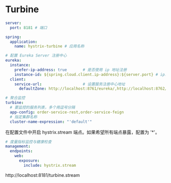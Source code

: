 # Turbine
<!-- @DHJT 2020-04-11 -->

```yaml
server:
  port: 8181 # 端口

spring:
  application:
    name: hystrix-turbine # 应用名称

# 配置 Eureka Server 注册中心
eureka:
  instance:
    prefer-ip-address: true       # 是否使用 ip 地址注册
    instance-id: ${spring.cloud.client.ip-address}:${server.port} # ip:port
  client:
    service-url:                  # 设置服务注册中心地址
      defaultZone: http://localhost:8761/eureka/,http://localhost:8762/eureka/

# 聚合监控
turbine:
  # 要监控的服务列表，多个用逗号分隔
  app-config: order-service-rest,order-service-feign
  # 指定集群名称
  cluster-name-expression: "'default'"
```
在配置文件中开启 hystrix.stream 端点。如果希望所有端点暴露，配置为 '*'。
```yaml
# 度量指标监控与健康检查
management:
  endpoints:
    web:
      exposure:
        include: hystrix.stream
```

http://localhost:8181/turbine.stream